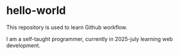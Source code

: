 # hello-world
This repository is used to learn Github workflow.

I am a self-taught programmer, currently in 2025-july learning web development.
